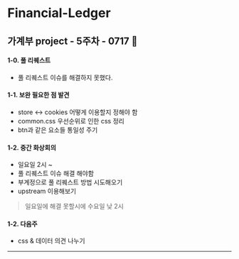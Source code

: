 # Financial-Ledger

## 가계부 project - 5주차 - 0717 🎈
#### 1-0. 풀 리퀘스트
- 풀 리퀘스트 이슈를 해결하지 못했다.

#### 1-1. 보완 필요한 점 발견
- store <-> cookies 어떻게 이용할지 정해야 함
- common.css 우선순위로 인한 css 정리
- btn과 같은 요소들 통일성 주기

#### 1-2. 중간 화상회의
- 일요일 2시 ~
- 풀 리퀘스트 이슈 해결 해야함 
- 부계정으로 풀 리퀘스트 방법 시도해오기 
- upstream 이용해보기

> 일요일에 해결 못할시에 수요일 낮 2시 

#### 1-2. 다음주 
- css & 데이터 의견 나누기

<hr/>